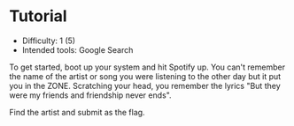 # Tutorial

* Difficulty: 1 (5)
* Intended tools: Google Search

To get started, boot up your system and hit Spotify up. You can't remember the name of the artist or song you were listening to the other day but it put you in the ZONE. Scratching your head, you remember the lyrics "But they were my friends and friendship never ends".

Find the artist and submit as the flag.
